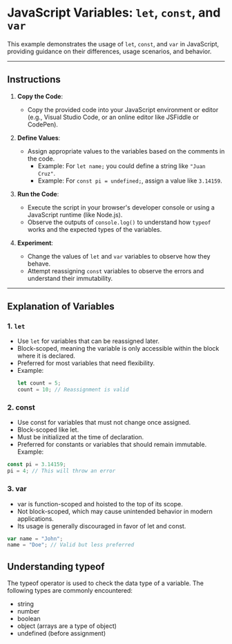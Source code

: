 # JavaScript Variables: `let`, `const`, and `var`

This example demonstrates the usage of `let`, `const`, and `var` in JavaScript, providing guidance on their differences, usage scenarios, and behavior.

---

## Instructions

1. **Copy the Code**:
   - Copy the provided code into your JavaScript environment or editor (e.g., Visual Studio Code, or an online editor like JSFiddle or CodePen).

2. **Define Values**:
   - Assign appropriate values to the variables based on the comments in the code.
     - Example: For `let name;` you could define a string like `"Juan Cruz"`.
     - Example: For `const pi = undefined;`, assign a value like `3.14159`.

3. **Run the Code**:
   - Execute the script in your browser's developer console or using a JavaScript runtime (like Node.js).
   - Observe the outputs of `console.log()` to understand how `typeof` works and the expected types of the variables.

4. **Experiment**:
   - Change the values of `let` and `var` variables to observe how they behave.
   - Attempt reassigning `const` variables to observe the errors and understand their immutability.

---

## Explanation of Variables

### 1. `let`
- Use `let` for variables that can be reassigned later.
- Block-scoped, meaning the variable is only accessible within the block where it is declared.
- Preferred for most variables that need flexibility.
- Example:
  ```javascript
  let count = 5;
  count = 10; // Reassignment is valid
### 2. const
- Use const for variables that must not change once assigned.
- Block-scoped like let.
- Must be initialized at the time of declaration.
- Preferred for constants or variables that should remain immutable.
Example:
```javascript
const pi = 3.14159;
pi = 4; // This will throw an error
```
### 3. var
- var is function-scoped and hoisted to the top of its scope.
- Not block-scoped, which may cause unintended behavior in modern applications.
- Its usage is generally discouraged in favor of let and const.
```javascript
var name = "John";
name = "Doe"; // Valid but less preferred
```

## Understanding typeof
The typeof operator is used to check the data type of a variable. The following types are commonly encountered:

- string
- number
- boolean
- object (arrays are a type of object)
- undefined (before assignment)